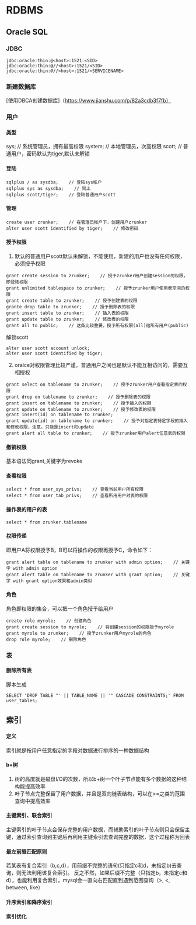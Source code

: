# RDBMS

## Oracle SQL

### JDBC
```
jdbc:oracle:thin:@<host>:1521:<SID>
jdbc:oracle:thin:@//<host>:1521/<SID>
jdbc:oracle:thin:@//<host>:1521/<SERVICENAME>
```

### 新建数据库
[使用DBCA创建数据库]（https://www.jianshu.com/p/82a3cdb3f7fb）


### 用户

#### 类型

sys; // 系统管理员，拥有最高权限
system; // 本地管理员，次高权限
scott; // 普通用户，密码默认为tiger,默认未解锁

#### 登陆
```
sqlplus / as sysdba;    // 登陆sys帐户
sqlplus sys as sysdba;    // 同上
sqlplus scott/tiger;    // 登陆普通用户scott
```

#### 管理
```
create user zrunker;    // 在管理员帐户下，创建用户zrunker
alter user scott identified by tiger;    // 修改密码
```

#### 授予权限
1. 默认的普通用户scott默认未解锁，不能使用，新建的用户也没有任何权限，必须授予权限
```
grant create session to zrunker;    // 授予zrunker用户创建session的权限，即登陆权限
grant unlimited tablespace to zrunker;    // 授予zrunker用户使用表空间的权限
grant create table to zrunker;    // 授予创建表的权限
grante drop table to zrunker;    // 授予删除表的权限
grant insert table to zrunker;    // 插入表的权限
grant update table to zrunker;    // 修改表的权限
grant all to public;    // 这条比较重要，授予所有权限(all)给所有用户(public)
```
解锁scott
```
alter user scott account unlock;
alter user scott identified by tiger;
```
2. oralce对权限管理比较严谨，普通用户之间也是默认不能互相访问的，需要互相授权
```
grant select on tablename to zrunker;    // 授予zrunker用户查看指定表的权限
grant drop on tablename to zrunker;    // 授予删除表的权限
grant insert on tablename to zrunker;    // 授予插入的权限
grant update on tablename to zrunker;    // 授予修改表的权限
grant insert(id) on tablename to zrunker;
grant update(id) on tablename to zrunker;    // 授予对指定表特定字段的插入和修改权限，注意，只能是insert和update
grant alert all table to zrunker;    // 授予zrunker用户alert任意表的权限
```

#### 撤销权限
基本语法同grant,关键字为revoke

#### 查看权限
```
select * from user_sys_privs;    // 查看当前用户所有权限
select * from user_tab_privs;    // 查看所用用户对表的权限
```

#### 操作表的用户的表
```
select * from zrunker.tablename
```

#### 权限传递
即用户A将权限授予B，B可以将操作的权限再授予C，命令如下：
```
grant alert table on tablename to zrunker with admin option;    // 关键字 with admin option
grant alert table on tablename to zrunker with grant option;    // 关键字 with grant option效果和admin类似
```

#### 角色
角色即权限的集合，可以把一个角色授予给用户
```
create role myrole;    // 创建角色
grant create session to myrole;    // 将创建session的权限授予myrole
grant myrole to zrunker;    // 授予zrunker用户myrole的角色
drop role myrole;    // 删除角色
```

### 表

#### 删除所有表
脚本生成
```
SELECT 'DROP TABLE "' || TABLE_NAME || '" CASCADE CONSTRAINTS;' FROM user_tables;
```

## 索引

#### 定义
索引就是按用户任意指定的字段对数据进行排序的一种数据结构

#### b+树
1. 树的高度就是磁盘I/O的次数，所以b+树一个叶子节点能有多个数据的这种结构能提高效率
2. 叶子节点完整保留了用户数据，并且是双向链表结构，可以在>=之类的范围查询中提高效率

#### 主键索引、联合索引
主键索引的叶子节点会保存完整的用户数据，而辅助索引的叶子节点则只会保留主键，通过索引查询到主键后再利用主键索引去查询完整的数据，这个过程称为回表

#### 最左前缀匹配原则
若某表有复合索引（b,c,d），用前缀不完整的语句(只指定c和d，未指定b)去查询，则无法利用该复合索引。
反之不然，如果后缀不完整（只指定b，未指定c和d），也能利用复合索引，mysql会一直向右匹配直到遇到范围查询（>, <, between, like）


#### 升序索引和降序索引

#### 索引优化

